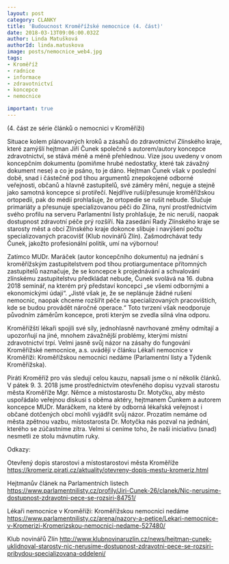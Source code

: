 ```yaml
---
layout: post
category: CLANKY
title: 'Budoucnost Kroměřížské nemocnice (4. část)'
date: 2018-03-13T09:06:00.032Z
author: Linda Matušková
authorId: linda.matuskova
image: posts/nemocnice_web4.jpg
tags: 
- Kroměříž
- radnice
- informace
- zdravotnictví
- koncepce
- nemocnice

important: true
---
```


(4. část ze série článků o nemocnici v Kroměříži)

Situace kolem plánovaných kroků a zásahů do zdravotnictví Zlínského kraje, které zamýšlí hejtman Jiří Čunek společně s autorem/autory koncepce zdravotnictví, se stává méně a méně přehlednou. Vize jsou uvedeny v onom koncepčním dokumentu (pomiňme hrubé nedostatky, které tak závažný dokument nese) a co je psáno, to je dáno. Hejtman Čunek však v poslední době, snad i částečně pod tíhou argumentů znepokojené odborné veřejnosti, občanů a hlavně zastupitelů, své záměry mění, neguje a stejně jako samotná koncepce si protiřečí. 
Nejdříve ruší/přesunuje kroměřížskou ortopedii, pak do médií prohlašuje, že ortopedie se rušit nebude. Slučuje primariáty a přesunuje specializovanou péči do Zlína, nyní prostřednictvím svého profilu na serveru Parlamentní listy prohlašuje, že nic neruší, naopak dostupnost zdravotní péče prý rozšíří. Na zasedání Rady Zlínského kraje se starosty měst a obcí Zlínského kraje dokonce slibuje i navýšení počtu specializovaných pracovišť (Klub novinářů Zlín). Zašmodrchávat tedy Čunek, jakožto profesionální politik, umí na výbornou!

Zatímco MUDr. Maráček (autor koncepčního dokumentu) na jednání s kroměřížským zastupitelstvem pod tíhou protiargumentace přítomných zastupitelů naznačuje, že se koncepce k projednávání a schvalování zlínskému zastupitelstvu předkládat nebude, Čunek svolává na 16. dubna 2018 seminář, na kterém prý představí koncepci „se všemi odbornými a ekonomickými údaji“. „Jisté však je, že se neplánuje žádné rušení nemocnic, naopak chceme rozšířit péče na specializovaných pracovištích, kde se budou provádět náročné operace.“ Toto tvrzení však neodporuje původním záměrům koncepce, proti kterým se zvedla silná vlna odporu.

Kroměřížští lékaři spojili své síly, jednohlasně navrhované změny odmítají a upozorňují na jiné, mnohem závažnější problémy, kterými místní zdravotnictví trpí. Velmi jasně svůj názor na zásahy do fungování Kroměřížské nemocnice, a.s. uvádějí v článku Lékaři nemocnice v Kroměříži: Kroměřížskou nemocnici nedáme (Parlamentní listy a Týdeník Kroměřížska).

Piráti Kroměříž pro vás sledují celou kauzu, napsali jsme o ní několik článků. V pátek 9. 3. 2018 jsme prostřednictvím otevřeného dopisu vyzvali starostu města Kroměříže Mgr. Němce a místostarostu Dr. Motyčku, aby město uspořádalo veřejnou diskusi s oběma aktéry, hejtmanem Čunkem a autorem koncepce MUDr. Maráčkem, na které by odborná lékařská veřejnost i občané dotčených obcí mohli vyjádřit svůj názor. Prozatím nemáme od města zpětnou vazbu, místostarosta Dr. Motyčka nás pozval na jednání, kterého se zúčastníme zítra. Velmi si ceníme toho, že naši iniciativu (snad) nesmetli ze stolu mávnutím ruky.


Odkazy:

Otevřený dopis starostovi a místostarostovi města Kroměříže https://kromeriz.pirati.cz/aktuality/otevreny-dopis-mestu-kromeriz.html

Hejtmanův článek na Parlamentních listech https://www.parlamentnilisty.cz/profily/Jiri-Cunek-26/clanek/Nic-nerusime-dostupnost-zdravotni-pece-se-rozsiri-84751/ 

Lékaři nemocnice v Kroměříži: Kroměřížskou nemocnici nedáme https://www.parlamentnilisty.cz/arena/nazory-a-petice/Lekari-nemocnice-v-Kromerizi-Kromerizskou-nemocnici-nedame-527480/ 

Klub novinářů Zlín http://www.klubnovinaruzlin.cz/news/hejtman-cunek-uklidnoval-starosty-nic-nerusime-dostupnost-zdravotni-pece-se-rozsiri-pribydou-specializovana-oddeleni/
